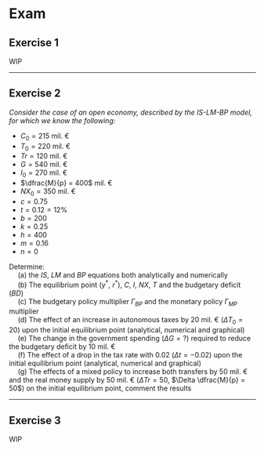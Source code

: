 # Exam

## Exercise 1

WIP

---

## Exercise 2

*Consider the case of an open economy, described by the IS-LM-BP model, for which we know the following:*
- $C _0 = 215$ mil. &euro;
- $T _0 = 220$ mil. &euro;
- $Tr = 120$ mil. &euro;
- $G = 540$ mil. &euro;
- $I _0 = 270$ mil. &euro;
- $\dfrac{M}{p} = 400$ mil. &euro;
- $NX _0 = 350$ mil. &euro;
- $c = 0.75$
- $t = 0.12 = 12\%$
- $b = 200$
- $k = 0.25$
- $h = 400$
- $m = 0.16$
- $n = 0$

Determine:  
&emsp; (a) the $IS$, $LM$ and $BP$ equations both analytically and numerically  
&emsp; (b) The equilibrium point ($y ^ *$, $r ^ *$), $C$, $I$, $NX$, $T$ and the budgetary deficit ($BD$)  
&emsp; (c) The budgetary policy multiplier $\Gamma _{BP}$ and the monetary policy $\Gamma _{MP}$ multiplier  
&emsp; (d) The effect of an increase in autonomous taxes by 20 mil. &euro; ($\Delta T _ 0 = 20$) upon the initial equilibrium point (analytical, numerical and graphical)  
&emsp; (e) The change in the government spending ($\Delta G = ?$) required to reduce the budgetary deficit by $10$ mil. &euro;  
&emsp; (f) The effect of a drop in the tax rate with $0.02$ ($\Delta t= -0.02$) upon the initial equilibrium point (analytical, numerical and graphical)  
&emsp; (g) The effects of a mixed policy to increase both transfers by $50$ mil. &euro; and the real money supply by $50$ mil. &euro; ($\Delta Tr = 50$, $\Delta \dfrac{M}{p} = 50$) on the initial equilibrium point, comment the results  

---

## Exercise 3

WIP